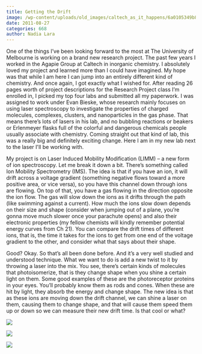 ```yaml
---
title: Getting the Drift
image: /wp-content/uploads/old_images/caltech_as_it_happens/6a0105349b8251970b014e8af0407f970d.jpg
date: 2011-08-27
categories: 668
author: Nadia Lara
---
```



One of the things I’ve been looking forward to the most at The University of Melbourne is working on a brand new research project. The past few years I worked in the Agapie Group at Caltech in inorganic chemistry. I absolutely loved my project and learned more than I could have imagined. My hope was that while I am here I can jump into an entirely different kind of chemistry. And once again, I got exactly what I wished for. After reading 26 pages worth of project descriptions for the Research Project class I’m enrolled in, I picked my top four labs and submitted all my paperwork. I was assigned to work under Evan Bieske, whose research mainly focuses on using laser spectroscopy to investigate the properties of charged molecules, complexes, clusters, and nanoparticles in the gas phase. That means there’s lots of lasers in his lab, and no bubbling reactions or beakers or Erlenmeyer flasks full of the colorful and dangerous chemicals people usually associate with chemistry. Coming straight out that kind of lab, this was a really big and definitely exciting change. Here I am in my new lab next to the laser I'll be working with.

My project is on Laser Induced Mobility Modification (LIMM) – a new form of ion spectroscopy. Let me break it down a bit. There’s something called Ion Mobility Spectrometry (IMS). The idea is that if you have an ion, it will drift across a voltage gradient (something negative flows toward a more positive area, or vice versa), so you have this channel down through ions are flowing. On top of that, you have a gas flowing in the direction opposite the ion flow. The gas will slow down the ions as it drifts through the path (like swimming against a current). How much the ions slow down depends on their size and shape (consider when jumping out of a plane, you’re gonna move much slower once your parachute opens) and also their electronic properties (my fellow chemists will kindly remember potential energy curves from Ch 21). You can compare the drift times of different ions, that is, the time it takes for the ions to get from one end of the voltage gradient to the other, and consider what that says about their shape.

Good? Okay. So that’s all been done before. And it’s a very well studied and understood technique. What we want to do is add a new twist to it by throwing a laser into the mix. You see, there’s certain kinds of molecules that photoisomerize, that is they change shape when you shine a certain light on them. Some good examples of these are the photoreceptor proteins in your eyes. You’ll probably know them as rods and cones. When these are hit by light, they absorb the energy and change shape. The new idea is that as these ions are moving down the drift channel, we can shine a laser on them, causing them to change shape, and that will cause them speed them up or down so we can measure their new drift time. Is that cool or what?

![](/old_images/caltech_as_it_happens/6a0105349b8251970b014e8af04260970d.png)


![](/old_images/caltech_as_it_happens/6a0105349b8251970b014e8af0439f970d.jpg)


![](/old_images/caltech_as_it_happens/6a0105349b8251970b014e8af0439f970d.jpg)
